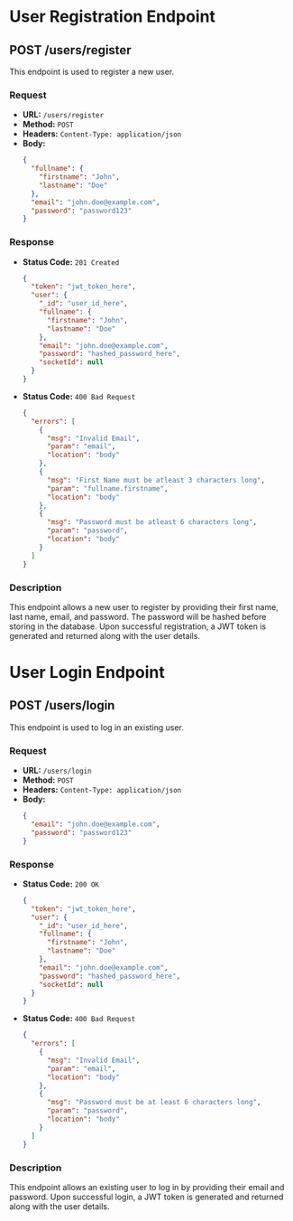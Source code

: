 # User Registration Endpoint

## POST /users/register

This endpoint is used to register a new user.

### Request

- **URL:** `/users/register`
- **Method:** `POST`
- **Headers:** `Content-Type: application/json`
- **Body:**
  ```json
  {
    "fullname": {
      "firstname": "John",
      "lastname": "Doe"
    },
    "email": "john.doe@example.com",
    "password": "password123"
  }
  ```

### Response

- **Status Code:** `201 Created`
  ```json
  {
    "token": "jwt_token_here",
    "user": {
      "_id": "user_id_here",
      "fullname": {
        "firstname": "John",
        "lastname": "Doe"
      },
      "email": "john.doe@example.com",
      "password": "hashed_password_here",
      "socketId": null
    }
  }
  ```

- **Status Code:** `400 Bad Request`
  ```json
  {
    "errors": [
      {
        "msg": "Invalid Email",
        "param": "email",
        "location": "body"
      },
      {
        "msg": "First Name must be atleast 3 characters long",
        "param": "fullname.firstname",
        "location": "body"
      },
      {
        "msg": "Password must be atleast 6 characters long",
        "param": "password",
        "location": "body"
      }
    ]
  }
  ```

### Description

This endpoint allows a new user to register by providing their first name, last name, email, and password. The password will be hashed before storing in the database. Upon successful registration, a JWT token is generated and returned along with the user details.

# User Login Endpoint

## POST /users/login

This endpoint is used to log in an existing user.

### Request

- **URL:** `/users/login`
- **Method:** `POST`
- **Headers:** `Content-Type: application/json`
- **Body:**
  ```json
  {
    "email": "john.doe@example.com",
    "password": "password123"
  }
  ```

### Response

- **Status Code:** `200 OK`
  ```json
  {
    "token": "jwt_token_here",
    "user": {
      "_id": "user_id_here",
      "fullname": {
        "firstname": "John",
        "lastname": "Doe"
      },
      "email": "john.doe@example.com",
      "password": "hashed_password_here",
      "socketId": null
    }
  }
  ```

- **Status Code:** `400 Bad Request`
  ```json
  {
    "errors": [
      {
        "msg": "Invalid Email",
        "param": "email",
        "location": "body"
      },
      {
        "msg": "Password must be at least 6 characters long",
        "param": "password",
        "location": "body"
      }
    ]
  }
  ```

### Description

This endpoint allows an existing user to log in by providing their email and password. Upon successful login, a JWT token is generated and returned along with the user details.


